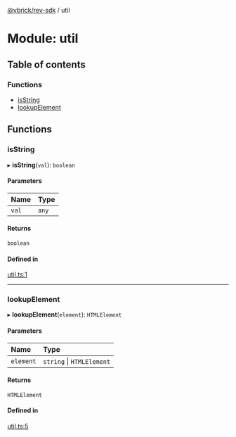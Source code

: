[@vbrick/rev-sdk](../README.md) / util

# Module: util

## Table of contents

### Functions

- [isString](util.md#isstring)
- [lookupElement](util.md#lookupelement)

## Functions

### isString

▸ **isString**(`val`): `boolean`

#### Parameters

| Name | Type |
| :------ | :------ |
| `val` | `any` |

#### Returns

`boolean`

#### Defined in

[util.ts:1](https://github.com/vbrick/rev-sdk-js/blob/c8dd2aa/src/util.ts#L1)

___

### lookupElement

▸ **lookupElement**(`element`): `HTMLElement`

#### Parameters

| Name | Type |
| :------ | :------ |
| `element` | `string` \| `HTMLElement` |

#### Returns

`HTMLElement`

#### Defined in

[util.ts:5](https://github.com/vbrick/rev-sdk-js/blob/c8dd2aa/src/util.ts#L5)
